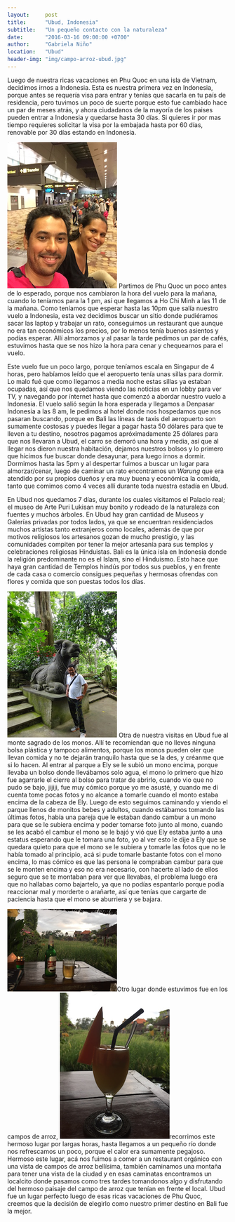 ```yaml
---
layout:     post
title:      "Ubud, Indonesia"
subtitle:   "Un pequeño contacto con la naturaleza"
date:       "2016-03-16 09:00:00 +0700"
author:     "Gabriela Niño"
location:   "Ubud"
header-img: "img/campo-arroz-ubud.jpg"
---
```

Luego de nuestra ricas vacaciones en Phu Quoc  en una  isla de Vietnam, decidimos irnos a Indonesia. Esta es nuestra primera vez en Indonesia, porque antes se requería visa para entrar y tenias que sacarla en tu país de residencia, pero tuvimos un poco de suerte porque esto fue cambiado hace un par de meses atrás, y ahora ciudadanos de la mayoría de los paises pueden entrar a Indonesia y quedarse hasta 30 días. Si quieres ir por mas tiempo requieres solicitar la visa por la embajada hasta por 60 días, renovable por 30 días estando en Indonesia.

![L: aeropueto][1] Partimos de Phu Quoc un poco antes de lo esperado, porque nos cambiaron la hora del vuelo para la mañana, cuando lo teníamos para la 1 pm, así que llegamos a Ho Chi Minh a las 11 de la mañana. Como teníamos que esperar hasta las 10pm que salía nuestro vuelo a Indonesia, esta vez decidimos buscar un sitio donde pudiéramos sacar las laptop y trabajar un rato, conseguimos un restaurant que aunque no era tan económicos los precios, por lo menos tenía buenos asientos y podías esperar. Allí almorzamos y al pasar la tarde pedimos un par de cafés, estuvimos  hasta que se nos hizo la hora para cenar y chequearnos para el vuelo.

Este vuelo fue un poco largo, porque teníamos escala en Singapur de 4 horas, pero habíamos leído que el aeropuerto tenía unas sillas para dormir. Lo malo fué que como llegamos a media noche estas sillas ya estaban ocupadas, así que nos quedamos viendo las noticias en un lobby para ver TV, y navegando por ínternet hasta que comenzó a abordar nuestro vuelo a Indonesia. El vuelo salió según la hora esperada y llegamos a Denpasar Indonesia a las 8 am, le pedimos al hotel donde nos hospedamos que nos pasaran buscando, porque en Bali las líneas de taxis del aeropuerto son sumamente costosas y puedes llegar a pagar hasta 50 dólares para que te lleven a tu destino, nosotros pagamos apróximadamente 25 dólares para que nos llevaran a Ubud, el carro se demoró una hora y media, así que al llegar nos dieron nuestra habitación, dejamos nuestros bolsos y lo primero que hicimos fue buscar donde desayunar, para luego irnos a dormir. Dormimos hasta las 5pm y al despertar fuimos a buscar un lugar para almorzar/cenar, luego de caminar un rato encontramos un _Warung_ que era atendido por su propios dueños y era muy buena y económica la comida, tanto que comimos como 4 veces allí durante toda nuestra estadía en Ubud.

En Ubud nos quedamos 7 días, durante los cuales visitamos el Palacio real; el museo de Arte Puri Lukisan muy bonito y rodeado de la naturaleza con fuentes y muchos árboles. En Ubud hay gran cantidad de Museos y Galerías privadas por todos lados, ya que se encuentran residenciados muchos artistas tanto extranjeros como locales, además de que por motivos religiosos los artesanos gozan de mucho prestigio, y las comunidades compiten por tener la mejor artesanía para sus templos y celebraciones religiosas Hinduistas. Bali es la única isla en Indonesia donde la religión predominante no es el Islam, sino el Hinduismo. Esto hace que haya gran cantidad de Templos hindús por todos sus pueblos, y en frente de cada casa o comercio consigues pequeñas y hermosas ofrendas con flores y comida que son puestas todos los días.

![R: mono-sobre-ely][2] Otra de nuestra visitas en Ubud fue al monte sagrado de los monos. Allí te recomiendan que no lleves ninguna bolsa plástica y tampoco alimentos, porque los monos pueden oler que llevan comida y no te dejarán tranquilo hasta que se la des, y créanme que si lo hacen. Al entrar al parque a Ely se le subió un mono encima, porque llevaba un bolso donde llevábamos solo agua, el mono lo primero que hizo fue agarrarle el cierre al bolso para tratar de abrirlo, cuando vio que no pudo se bajo, jijiji, fue muy cómico porque yo me asusté, y cuando me dí cuenta tome pocas fotos y no alcance a tomarle cuando el monto estaba encima de la cabeza de Ely. Luego de esto seguimos caminando y viendo el parque llenos de monitos bebes y adultos, cuando estábamos tomando las últimas fotos, había una pareja que le estaban dando cambur a un mono para que se le subiera encima y poder tomarse foto junto al mono, cuando se les acabó el cambur el mono se le bajó y vió que Ely estaba junto a una estatus esperando que le tomara una foto, yo al ver esto le dije a Ely que se quedara quieto para que el mono se le subiera y tomarle las fotos que no le había tomado al principio, acá si pude tomarle bastante fotos con el mono encima, lo mas cómico es que las persona le compraban cambur para que se le monten encima y eso no era necesario, con hacerte al lado de ellos seguro que se te montaban para ver que llevabas, el problema luego era que no hallabas como bajartelo, ya que no podías espantarlo porque podía reaccionar mal y morderte o arañarte, así que tenías que cargarte de paciencia hasta que el mono se aburriera y se bajara.

![L: bebida-1][3]Otro lugar donde estuvimos fue en los campos de arroz, ![R:bebida-2][4]recorrimos este hermoso lugar por largas horas, hasta llegamos a un pequeño río donde nos refrescamos un poco, porque el calor era sumamente pegajoso. Hermoso este lugar, acá nos fuimos a comer a un restaurant orgánico con una vista de campos de arroz bellísima, también caminamos una montaña para tener una vista de la ciudad y en esas caminatas encontramos un localcito donde pasamos como tres tardes tomandonos algo y disfrutando del hermoso paisaje del campo de arroz que tenían en frente el local. Ubud fue un lugar perfecto luego de esas ricas vacaciones de Phu Quoc, creemos que la decisión de elegirlo como nuestro primer destino en Bali fue la mejor.

[1]: /img/aeropuerto-singapur.jpg
[2]: /img/mono-sobre-ely.jpg
[3]:/img/bebida-ubud.jpg
[4]: /img/bebida-ubud2.jpg

